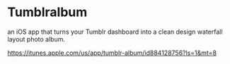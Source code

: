 Tumblralbum
===========

an iOS app that turns your Tumblr dashboard into a clean design waterfall layout photo album.

https://itunes.apple.com/us/app/tumblr-album/id884128756?ls=1&mt=8
